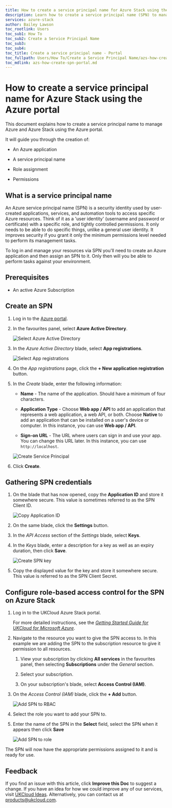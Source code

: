 ```yaml
---
title: How to create a service principal name for Azure Stack using the Azure portal
description: Learn how to create a service principal name (SPN) to manage your Azure Stack resources using the Azure portal
services: azure-stack
author: Bailey Lawson
toc_rootlink: Users
toc_sub1: How To
toc_sub2: Create a Service Principal Name
toc_sub3:
toc_sub4:
toc_title: Create a service principal name - Portal
toc_fullpath: Users/How To/Create a Service Principal Name/azs-how-create-spn-portal.md
toc_mdlink: azs-how-create-spn-portal.md
---
```


# How to create a service principal name for Azure Stack using the Azure portal

This document explains how to create a service principal name to manage Azure and Azure Stack using the Azure portal.

It will guide you through the creation of:

- An Azure application

- A service principal name

- Role assignment

- Permissions

## What is a service principal name

An Azure service principal name (SPN) is a security identity used by user-created applications, services, and automation tools to access specific Azure resources. Think of it as a 'user identity' (username and password or certificate) with a specific role, and tightly controlled permissions. It only needs to be able to do specific things, unlike a general user identity. It improves security if you grant it only the minimum permissions level needed to perform its management tasks.

To log in and manage your resources via SPN you'll need to create an Azure application and then assign an SPN to it. Only then will you be able to perform tasks against your environment.

## Prerequisites

- <p>An active Azure Subscription</p>

## Create an SPN

1. Log in to the [Azure portal](https://portal.azure.com).

2. In the favourites panel, select **Azure Active Directory**.

    ![Select Azure Active Directory](images/azs-browser-select-aad.png)

3. In the *Azure Active Directory* blade, select **App registrations**.

    ![Select App registrations](images/azs-browser-app-registrations.png)

4. On the *App registrations* page, click the **+ New application registration** button.

5. In the *Create* blade, enter the following information:

   - **Name** - The name of the application. Should have a minimum of four characters.

   - **Application Type** - Choose **Web app / API** to add an application that represents a web application, a web API, or both. Choose **Native** to add an application that can be installed on a user's device or computer. In this instance, you can use **Web app / API**.

   - **Sign-on URL** - The URL where users can sign in and use your app. You can change this URL later. In this instance, you can use `http://localhost`.

    ![Create Service Principal](images/azs-browser-create-spn.png)

6. Click **Create**.

## Gathering SPN credentials

1. On the blade that has now opened, copy the **Application ID** and store it somewhere secure. This value is sometimes referred to as the SPN Client ID.

    ![Copy Application ID](images/azs-browser-select-SPN-App-ID.png)

2. On the same blade, click the **Settings** button.

3. In the *API Access* section of the *Settings* blade, select **Keys**.

4. In the *Keys* blade, enter a description for a key as well as an expiry duration, then click **Save**.

    ![Create SPN key](images/azs-browser-add-SPN-key.png)

5. Copy the displayed value for the key and store it somewhere secure. This value is referred to as the SPN Client Secret.

## Configure role-based access control for the SPN on Azure Stack

1. Log in to the UKCloud Azure Stack portal.

    For more detailed instructions, see the [*Getting Started Guide for UKCloud for Microsoft Azure*](azs-gs.md).

2. Navigate to the resource you want to give the SPN access to. In this example we are adding the SPN to the subscription resource to give it permission to all resources.

   1. View your subscription by clicking **All services** in the favourites panel, then selecting **Subscriptions** under the *General* section.

   2. Select your subscription.

   3. On your subscription's blade, select **Access Control (IAM)**.

3. On the *Access Control (IAM)* blade, click the **+ Add** button.

    ![Add SPN to RBAC](images/azs-browser-add-RBAC-user.png)

4. Select the role you want to add your SPN to.

5. Enter the name of the SPN in the **Select** field, select the SPN when it appears then click **Save**

    ![Add SPN to role](images/azs-browser-add-SPN-role.png)

The SPN will now have the appropriate permissions assigned to it and is ready for use.

## Feedback

If you find an issue with this article, click **Improve this Doc** to suggest a change. If you have an idea for how we could improve any of our services, visit [UKCloud Ideas](https://ideas.ukcloud.com). Alternatively, you can contact us at <products@ukcloud.com>.
